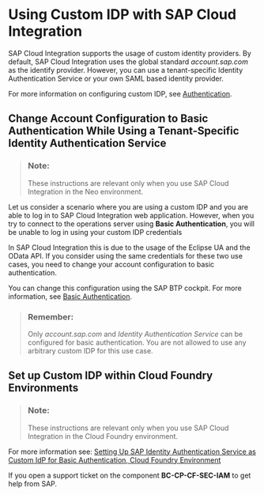 <!-- loioc59610d483974fcda631af4a2aae586b -->

# Using Custom IDP with SAP Cloud Integration

SAP Cloud Integration supports the usage of custom identity providers. By default, SAP Cloud Integration uses the global standard *account.sap.com* as the identify provider. However, you can use a tenant-specific Identity Authentication Service or your own SAML based identity provider.

For more information on configuring custom IDP, see [Authentication](https://help.sap.com/viewer/65de2977205c403bbc107264b8eccf4b/Cloud/en-US/e637f62abb571014857cb0232adc43a7.html).



<a name="loioc59610d483974fcda631af4a2aae586b__section_sy1_cyl_vdb"/>

## Change Account Configuration to Basic Authentication While Using a Tenant-Specific Identity Authentication Service

> ### Note:  
> These instructions are relevant only when you use SAP Cloud Integration in the Neo environment.

Let us consider a scenario where you are using a custom IDP and you are able to log in to SAP Cloud Integration web application. However, when you try to connect to the operations server using **Basic Authentication**, you will be unable to log in using your custom IDP credentials

In SAP Cloud Integration this is due to the usage of the Eclipse UA and the OData API. If you consider using the same credentials for these two use cases, you need to change your account configuration to basic authentication.

You can change this configuration using the SAP BTP cockpit. For more information, see [Basic Authentication](https://help.sap.com/docs/BTP/ea72206b834e4ace9cd834feed6c0e09/a2c696be81c14da189ccaeae9a2d687f.html).

> ### Remember:  
> Only *account.sap.com* and *Identity Authentication Service* can be configured for basic authentication. You are not allowed to use any arbitrary custom IDP for this use case.



<a name="loioc59610d483974fcda631af4a2aae586b__section_kbd_cgg_wrb"/>

## Set up Custom IDP within Cloud Foundry Environments

> ### Note:  
> These instructions are relevant only when you use SAP Cloud Integration in the Cloud Foundry environment.

For more information see: [Setting Up SAP Identity Authentication Service as Custom IdP for Basic Authentication, Cloud Foundry Environment](setting-up-sap-identity-authentication-service-as-custom-idp-for-basic-authentication-clo-0668507.md)

If you open a support ticket on the component **BC-CP-CF-SEC-IAM** to get help from SAP.

